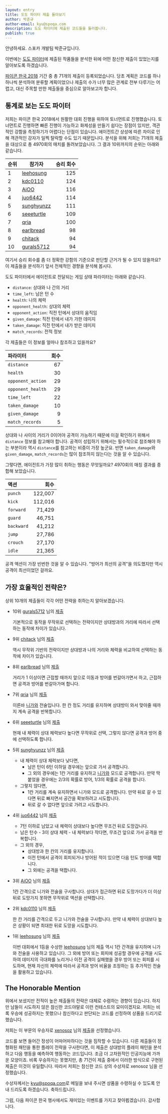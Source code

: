 ```yaml
---
layout: entry
title: 도도 파이터 제출 돌아보기
author: 박준규
author-email: kyu@spoqa.com
description: 도도 파이터에 제출된 코드들을 둘러봅니다.
publish: true
---
```


안녕하세요. 스포카 개발팀 박준규입니다.

이번에는 [도도 파이터]에 제출된 작품들을 분석한 뒤에 어떤 참신한 제출이 있었는지를 알아보도록 하겠습니다.

[파이콘 한국 2018] 기간 중 총 71개의 제출이 등록되었습니다. 당초 계획은 코드를 하나하나씩 분석하여 분류할 계획이었으나 제출의 수가 너무 많은 관계로 전부 다루기는 어렵고, 대신 주목할 만한 제출들을 중심으로 알아보고자 합니다.

## 통계로 보는 도도 파이터

저희는 파이콘 한국 2018에서 원활한 대회 진행을 위하여 토너먼트로 진행했습니다. 토너먼트로 진행하면 빠른 진행이 가능하고 화제성을 만들기 쉽다는 장점이 있지만, 객관적인 강함을 측정하기가 어렵다는 단점이 있습니다. 에이전트간 상성에 따른 차이로 인해 객관적인 강자가 일찍 탈락할 수도 있기 때문입니다. 분석을 위해 저희는 71개의 제출을 대상으로 총 4970회의 매치를 돌려보았습니다. 그 결과 10위까지의 순위는 아래와 같습니다.

| 순위 | 참가자 | 승리 회수 | 
| --- | --- | ---:|
| 1 | [leehosung](https://github.com/leehosung) | 125 |
| 2 | [kdc0110](https://github.com/kdc0110) | 124 |
| 3 | [AiOO](https://github.com/AiOO) | 116 |
| 4 | [juo6442](https://github.com/juo6442) | 114 |
| 5 | [sunghyunzz](https://github.com/sunghyunzz) | 111 |
| 6 | [seeeturtle](https://github.com/seeeturtle) | 109 |
| 7 | [qria](https://github.com/qria) | 100 |
| 8 | [earlbread](https://github.com/earlbread) | 98 |
| 9 | [chitack](https://github.com/chitack) | 94 |
| 10 | [gurals5712](https://github.com/gurals5712) | 94 |

여기서 승리 회수를 좀 더 정확한 강함의 기준으로 판단할 근거가 될 수 있지 않을까요? 이 제출들을 분석하기 앞서 전체적인 경향을 분석해 봅시다.

도도 파이터에서 에이전트로 전달되는 게임 상태 파라미터는 아래와 같습니다.

* `distance`: 상대와 나 간의 거리
* `time_left`: 남은 턴 수
* `health`: 나의 체력
* `opponent_health`: 상대의 체력
* `opponent_action`: 직전 턴에서 상대의 움직임
* `given_damage`: 직전 턴에서 내가 가한 데미지
* `taken_damage`: 직전 턴에서 내가 받은 데미지
* `match_records`: 전적 정보

각 제출들은 이 정보를 얼마나 참조하고 있을까요?

| 파라미터 | 회수 |
|:--- | ---:|
| `distance` | 67 |
| `health` | 30 |
| `opponent_action` | 29 |
| `opponent_health` | 29 |
| `time_left` | 22 |
| `taken_damage` | 10 |
| `given_damage` | 9 |
| `match_records` | 5 |

상대와 나 사이의 거리가 0이어야 공격이 가능하기 때문에 이걸 확인하기 위해서 `distance` 정보를 참고해야 합니다. 공격이 성립하기 위해서는 필수적으로 참조해야 하는 부분이라 역시 `distance`를 참고하는 비중이 가장 높군요. 반면 `taken_damage`와 `given_damage`, `match_records`는 많이 참조하지 않는다는 것을 알 수 있습니다.

그렇다면, 에이전트가 가장 많이 취하는 행동은 무엇일까요? 4970회의 매칭 결과를 종합해 보았습니다.

| 액션 | 회수 |
|:--- | ---:|
| `punch` | 122,007 |
| `kick` | 112,016 |
| `forward` | 71,429 |
| `guard` | 46,751 |
| `backward` | 41,212 |
| `jump` | 27,786 |
| `crouch` | 27,170 |
| `idle` | 21,365 |

공격 액션이 가장 빈번한 것을 알 수 있습니다. "방어가 최선의 공격"을 의도했지만 역시 공격이 최선이었던 걸까요.

## 가장 효율적인 전략은?

상위 10개의 제출들이 각각 어떤 전략을 취하는지 알아보겠습니다.

* 10위 [gurals5712](https://github.com/gurals5712) 님의 [제출](https://gist.github.com/segfault87/c6bd3572ca48ad970fcfb087362f774b#file-gurals5712-py)

  기본적으로 동작을 무작위로 선택하는 전략이지만 상대방과의 거리에 따라서 선택하는 동작에 차이가 있습니다.

* 9위 [chitack](https://github.com/chitack) 님의 [제출](https://gist.github.com/segfault87/c6bd3572ca48ad970fcfb087362f774b#file-chitack-py)

  역시 무작위 기반의 전략이지만 상대방과 나의 거리와 체력을 비교하여 선택하는 동작에 차이가 있습니다.

* 8위 [earlbread](https://github.com/earlbread) 님의 [제출](https://gist.github.com/segfault87/c6bd3572ca48ad970fcfb087362f774b#file-earlbread-py)

  거리가 1 이상이면 근접할 때까지 앞으로 이동과 방어를 번갈아가면서 하고, 근접하면 공격과 방어를 번갈아가며 합니다.

* 7위 [qria](https://github.com/qria) 님의 [제출](https://gist.github.com/segfault87/c6bd3572ca48ad970fcfb087362f774b#file-qria-py)

  이른바 [니가와] 전술입니다. 한 칸 정도 거리를 유지하며 상대방이 와서 맞아줄 때까지 계속 공격을 반복합니다.

* 6위 [seeeturtle](https://github.com/seeeturtle) 님의 [제출](https://gist.github.com/segfault87/c6bd3572ca48ad970fcfb087362f774b#file-seeeturtle-py)

  현재 내 체력이 상대 체력보다 높다면 무작위로 선택, 그렇지 않다면 공격과 방어 중에 선택하도록 합니다.

* 5위 [sunghyunzz](https://github.com/sunghyunzz) 님의 [제출](https://gist.github.com/segfault87/c6bd3572ca48ad970fcfb087362f774b#file-sunghyunzz-py)

  * 내 체력이 상대 체력보다 낮다면,
    * 남은 턴이 6턴 이하일 경우에는 앞으로 가서 공격합니다.
    * 그 외의 경우에는 1칸 거리를 유지하고 [니가와] 모드로 공격합니다. 만약 딱 붙었을 경우에는 2/3의 확률로 방어, 1/3의 확률로 공격을 합니다.
  * 그렇지 않다면,
    * 1칸 거리를 계속 유지하면서 니가와 모드로 공격합니다. 만약 뒤로 갈 수 있다면 뒤로 빠지면서 공간을 확보하려고 시도합니다.
    * 뒤로 갈 수 없다면 앞으로 가려고 시도합니다.
  
* 4위 [juo6442](https://github.com/juo6442) 님의 [제출](https://gist.github.com/segfault87/c6bd3572ca48ad970fcfb087362f774b#file-juo6442-py)

  * 7턴 이하로 남았고 내 체력이 상대보다 높다면 무조건 뒤로 도망갑니다.
  * 남은 턴수 - 3이 상대 체력 - 내 체력보다 작다면, 무조건 앞으로 가서 공격을 반복합니다.
  * 그 외의 경우,
    * 상대방과 한 칸의 거리를 유지합니다.
    * 이전 턴에서 공격이 회피되거나 방어된 적이 있으면 다음 턴도 방어를 택합니다.
    * 그 외에는 공격을 택합니다.
    
* 3위 [AiOO](https://github.com/AiOO) 님의 [제출](https://gist.github.com/segfault87/c6bd3572ca48ad970fcfb087362f774b#file-aioo-py)

  1칸 간격으로 니가와 전술을 구사합니다. 상대가 접근하면 뒤로 도망가다가 더 이상 뒤로 도망가지 못하면 무작위로 액션을 선택합니다.

* 2위 [kdc0110](https://github.com/kdc0110) 님의 [제출](https://gist.github.com/segfault87/c6bd3572ca48ad970fcfb087362f774b#file-kdc0110-py)

  한 칸 거리를 간격으로 두고 니가와 전술을 구사합니다. 만약 내 체력이 상대보다 높은 상황이 되면 최대한 뒤로 도망을 시도합니다.

* 1위 [leehosung](https://github.com/leehosung) 님의 [제출](https://gist.github.com/segfault87/c6bd3572ca48ad970fcfb087362f774b#file-leehosung-py)

  이번 대회에서 1등을 수상한 [leehosung](https://github.com/leehosung) 님의 제출 역시 1칸 간격을 유지하며 니가와 전술을 사용하고 있습니다. 그 외에 방어 또는 회피에 성공할 경우에 공격을 시도하여 데미지의 극대화를 노리거나 이전 공격이 실패했을 경우 방어 또는 회피를 시도하며, 현재 자신의 체력에 따라서 공격과 방어 비율을 조정하는 등 추가적인 전술을 활용하고 있습니다.

## The Honorable Mention

위에서 보셨지만 전적이 높은 제출들의 전략은 대체로 수렴하는 경향이 있습니다. 하지만 남들이 시도하지 않은 참신한 코드야말로 이런 컨테스트의 묘미이겠지요. 저희는 비록 우승에 성공하지는 못했으나 참신하다고 판단되는 코드를 선정하여 상품을 드리기로 했습니다.

저희는 이 부문의 우승자로 [xenosoz](https://github.com/xenosoz) 님의 [제출](https://gist.github.com/segfault87/12f4e29fe41a676d6e8087dce53cf4f5)을 선정했습니다.

코드를 보면 들어간 정성이 어마어마하다는 것을 짐작할 수 있습니다. 다른 제출들이 정형화된 패턴을 통한 플레이 전략을 구사한다면, 이 제출은 상대방의 플레이 패턴을 분석하고 다음 행동을 예측하여 행동하는 코드입니다. 조금 더 고차원적인 인공지능에 가까운 모양이죠. 비록 우승하지는 못했지만, 총 71건이 제출 중에서 이러한 방식으로 구현된 제출은 이것이 유일합니다. 따라서 저희는 참신한 코드 상의 수상자로 xenosoz 님을 선정했습니다.

수상자께서는 [kyu@spoqa.com](mailto:kyu@spoqa.com)로 메일을 보내 주시면 상품을 수령하실 수 있도록 안내 드리도록 하겠습니다. 축하드립니다.

그럼, 다음 파이콘 한국 행사에서도 재미있는 이벤트를 가지고 찾아뵙겠습니다. 감사합니다.

  [도도 파이터]: https://pycon-2018-dodo-fighter.spoqa.com
  [파이콘 한국 2018]: https://www.pycon.kr/2018/
  [니가와]: https://namu.wiki/w/%EB%8B%88%EA%B0%80%EC%99%80c

